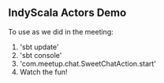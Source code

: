 IndyScala Actors Demo
---------------------

To use as we did in the meeting:

1. 'sbt update'
2. 'sbt console'
3. 'com.meetup.chat.SweetChatAction.start'
4. Watch the fun!
